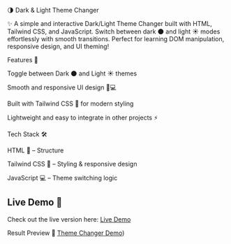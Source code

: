 🌗 Dark & Light Theme Changer

✨ A simple and interactive Dark/Light Theme Changer built with HTML, Tailwind CSS, and JavaScript. Switch between dark 🌑 and light ☀️ modes effortlessly with smooth transitions. Perfect for learning DOM manipulation, responsive design, and UI theming!

Features 🚀

Toggle between Dark 🌑 and Light ☀️ themes

Smooth and responsive UI design 📱💻

Built with Tailwind CSS 🎨 for modern styling

Lightweight and easy to integrate in other projects ⚡

Tech Stack 🛠️

HTML 📄 – Structure

Tailwind CSS 🎨 – Styling & responsive design

JavaScript 💻 – Theme switching logic

## Live Demo 🚀
Check out the live version here: [Live Demo](https://farzinizraf.github.io/Theme-Switcher/)

Result Preview 📸
[Theme Changer Demo](https://github.com/FarzinizraF/Theme-Switcher/blob/main/Dark%20&%20Light%20Theme%20Changer.gif?raw=true))
